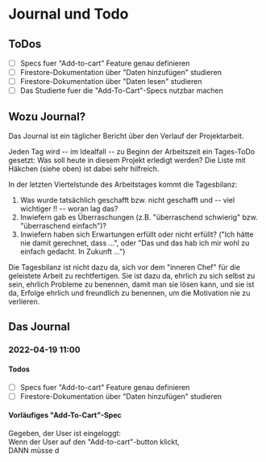# Journal und Todo

## ToDos

* [ ] Specs fuer "Add-to-cart" Feature genau definieren
* [ ] Firestore-Dokumentation über "Daten hinzufügen" studieren
* [ ] Firestore-Dokumentation über "Daten lesen" studieren
* [ ] Das Studierte fuer die "Add-To-Cart"-Specs nutzbar machen

## Wozu Journal?

Das Journal ist ein täglicher Bericht über den Verlauf der Projektarbeit.

Jeden Tag wird -- im Idealfall -- zu Beginn der Arbeitszeit ein Tages-ToDo gesetzt: Was soll heute in diesem Projekt erledigt werden? Die Liste mit Häkchen (siehe oben) ist dabei sehr hilfreich.

In der letzten Viertelstunde des Arbeitstages kommt die Tagesbilanz:

1. Was wurde tatsächlich geschafft bzw. nicht geschafft und -- viel wichtiger !! -- woran lag das?
0. Inwiefern gab es Überraschungen (z.B. "überraschend schwierig" bzw. "überraschend einfach")?
0. Inwiefern haben sich Erwartungen erfüllt oder nicht erfüllt? ("Ich hätte nie damit gerechnet, dass ...", oder "Das und das hab ich mir wohl zu einfach gedacht. In Zukunft ...")

Die Tagesbilanz ist nicht dazu da, sich vor dem "inneren Chef" für die geleistete Arbeit zu rechtfertigen. Sie ist dazu da, ehrlich zu sich selbst zu sein, ehrlich Probleme zu benennen, damit man sie lösen kann, und sie ist da, Erfolge ehrlich und freundlich zu benennen, um die Motivation nie zu verlieren.

## Das Journal 

### 2022-04-19 11:00

#### Todos
* [ ] Specs fuer "Add-to-cart" Feature genau definieren
* [ ] Firestore-Dokumentation über "Daten hinzufügen" studieren

#### Vorläufiges "Add-To-Cart"-Spec


Gegeben, der User ist eingeloggt: \
Wenn der User auf den "Add-to-cart"-button klickt, \
DANN müsse d


